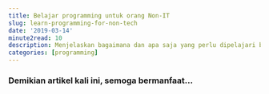 ```yaml
---
title: Belajar programming untuk orang Non-IT
slug: learn-programming-for-non-tech
date: '2019-03-14'
minute2read: 10
description: Menjelaskan bagaimana dan apa saja yang perlu dipelajari bagi teman-teman Non-IT yang tertarik belajar programming
categories: [programming]
---
```



### Demikian artikel kali ini, semoga bermanfaat...
